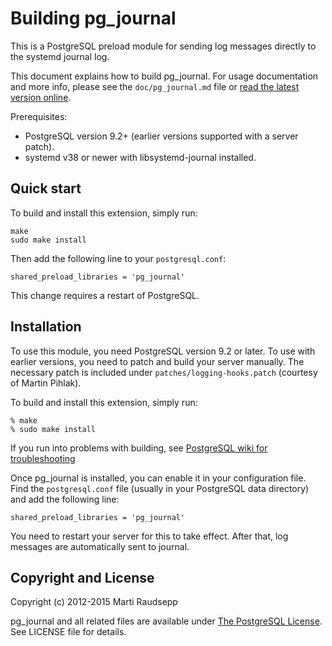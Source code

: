 Building pg\_journal
====================

This is a PostgreSQL preload module for sending log messages directly to the
systemd journal log.

This document explains how to build pg\_journal. For usage documentation and
more info, please see the `doc/pg_journal.md` file or [read the latest version
online](http://pgxn.org/dist/pg_journal/doc/pg_journal.html).

Prerequisites:

* PostgreSQL version 9.2+ (earlier versions supported with a server patch).
* systemd v38 or newer with libsystemd-journal installed.

Quick start
-----------

To build and install this extension, simply run:

    make
    sudo make install

Then add the following line to your `postgresql.conf`:

    shared_preload_libraries = 'pg_journal'

This change requires a restart of PostgreSQL.

Installation
------------

To use this module, you need PostgreSQL version 9.2 or later. To use with
earlier versions, you need to patch and build your server manually. The
necessary patch is included under `patches/logging-hooks.patch` (courtesy of
Martin Pihlak).

To build and install this extension, simply run:

    % make
    % sudo make install

If you run into problems with building, see [PostgreSQL wiki for
troubleshooting](https://wiki.postgresql.org/wiki/Extension_build_troubleshooting)

Once pg\_journal is installed, you can enable it in your configuration file.
Find the `postgresql.conf` file (usually in your PostgreSQL data directory) and
add the following line:

    shared_preload_libraries = 'pg_journal'

You need to restart your server for this to take effect. After that, log
messages are automatically sent to journal.

Copyright and License
---------------------

Copyright (c) 2012-2015 Marti Raudsepp

pg\_journal and all related files are available under [The PostgreSQL
License](http://www.opensource.org/licenses/PostgreSQL). See LICENSE file for
details.

